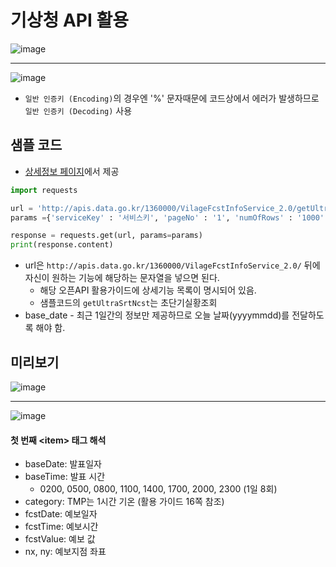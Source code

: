 # 기상청 API 활용

![image](https://user-images.githubusercontent.com/95271528/149320489-3e45b8b2-22b5-47fa-b35f-fe97f4d8ddd3.png)

---

![image](https://user-images.githubusercontent.com/95271528/149324451-651c6f5d-60a2-4f8b-a68a-0c2856c0f3dd.png)

+ `일반 인증키 (Encoding)`의 경우엔 '%' 문자때문에 코드상에서 에러가 발생하므로 `일반 인증키 (Decoding)` 사용

## 샘플 코드
+ [상세정보 페이지](https://www.data.go.kr/tcs/dss/selectApiDataDetailView.do?publicDataPk=15084084)에서 제공
```python
import requests

url = 'http://apis.data.go.kr/1360000/VilageFcstInfoService_2.0/getUltraSrtNcst'
params ={'serviceKey' : '서비스키', 'pageNo' : '1', 'numOfRows' : '1000', 'dataType' : 'XML', 'base_date' : '20210628', 'base_time' : '0600', 'nx' : '55', 'ny' : '127' }

response = requests.get(url, params=params)
print(response.content)
```
+ url은 `http://apis.data.go.kr/1360000/VilageFcstInfoService_2.0/` 뒤에 자신이 원하는 기능에 해당하는 문자열을 넣으면 된다.
  + 해당 오픈API 활용가이드에 상세기능 목록이 명시되어 있음.
  + 샘플코드의 `getUltraSrtNcst`는 초단기실황조회
+ base_date - 최근 1일간의 정보만 제공하므로 오늘 날짜(yyyymmdd)를 전달하도록 해야 함.

## 미리보기

![image](https://user-images.githubusercontent.com/95271528/149335393-63fb14eb-f53d-45d3-a702-be9101c08d46.png)

---

![image](https://user-images.githubusercontent.com/95271528/149335525-be7d95d8-6ab5-4913-834b-2535e125297a.png)

#### 첫 번째 \<item\> 태그 해석

+ baseDate: 발표일자
+ baseTime: 발표 시간
  + 0200, 0500, 0800, 1100, 1400, 1700, 2000, 2300 (1일 8회)
+ category: TMP는 1시간 기온 (활용 가이드 16쪽 참조)
+ fcstDate: 예보일자
+ fcstTime: 예보시간
+ fcstValue: 예보 값
+ nx, ny: 예보지점 좌표
